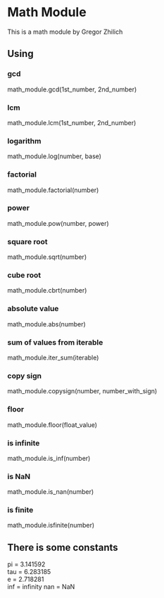 # **Math Module**
This is a math module by Gregor Zhilich

## **Using**

### gcd
math_module.gcd(1st_number, 2nd_number)

### lcm
math_module.lcm(1st_number, 2nd_number)

### logarithm
math_module.log(number, base)

### factorial
math_module.factorial(number)

### power
math_module.pow(number, power)

### square root
math_module.sqrt(number)

### cube root
math_module.cbrt(number)

### absolute value
math_module.abs(number)

### sum of values from iterable
math_module.iter_sum(iterable)

### copy sign
math_module.copysign(number, number_with_sign)

### floor
math_module.floor(float_value)

### is infinite
math_module.is_inf(number)

### is NaN
math_module.is_nan(number)

### is finite
math_module.isfinite(number)

## **There is some constants**
pi = 3.141592   
tau = 6.283185  
e = 2.718281   
inf = infinity
nan = NaN
